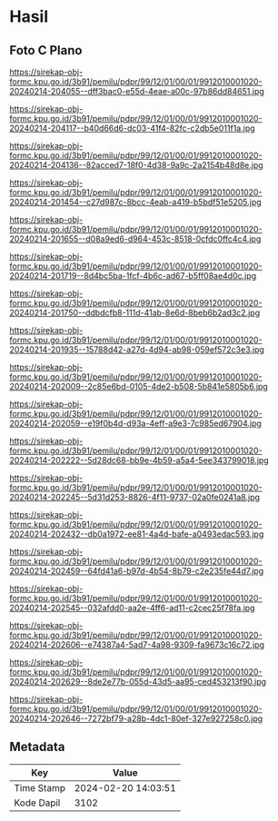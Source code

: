 # Hasil

## Foto C Plano

https://sirekap-obj-formc.kpu.go.id/3b91/pemilu/pdpr/99/12/01/00/01/9912010001020-20240214-204055--dff3bac0-e55d-4eae-a00c-97b86dd84651.jpg

https://sirekap-obj-formc.kpu.go.id/3b91/pemilu/pdpr/99/12/01/00/01/9912010001020-20240214-204117--b40d66d6-dc03-41f4-82fc-c2db5e011f1a.jpg

https://sirekap-obj-formc.kpu.go.id/3b91/pemilu/pdpr/99/12/01/00/01/9912010001020-20240214-204136--82acced7-18f0-4d38-9a9c-2a2154b48d8e.jpg

https://sirekap-obj-formc.kpu.go.id/3b91/pemilu/pdpr/99/12/01/00/01/9912010001020-20240214-201454--c27d987c-8bcc-4eab-a419-b5bdf51e5205.jpg

https://sirekap-obj-formc.kpu.go.id/3b91/pemilu/pdpr/99/12/01/00/01/9912010001020-20240214-201655--d08a9ed6-d964-453c-8518-0cfdc0ffc4c4.jpg

https://sirekap-obj-formc.kpu.go.id/3b91/pemilu/pdpr/99/12/01/00/01/9912010001020-20240214-201719--8d4bc5ba-1fcf-4b6c-ad67-b5ff08ae4d0c.jpg

https://sirekap-obj-formc.kpu.go.id/3b91/pemilu/pdpr/99/12/01/00/01/9912010001020-20240214-201750--ddbdcfb8-111d-41ab-8e6d-8beb6b2ad3c2.jpg

https://sirekap-obj-formc.kpu.go.id/3b91/pemilu/pdpr/99/12/01/00/01/9912010001020-20240214-201935--15788d42-a27d-4d94-ab98-059ef572c3e3.jpg

https://sirekap-obj-formc.kpu.go.id/3b91/pemilu/pdpr/99/12/01/00/01/9912010001020-20240214-202009--2c85e6bd-0105-4de2-b508-5b841e5805b6.jpg

https://sirekap-obj-formc.kpu.go.id/3b91/pemilu/pdpr/99/12/01/00/01/9912010001020-20240214-202059--e19f0b4d-d93a-4eff-a9e3-7c985ed67904.jpg

https://sirekap-obj-formc.kpu.go.id/3b91/pemilu/pdpr/99/12/01/00/01/9912010001020-20240214-202222--5d28dc68-bb9e-4b59-a5a4-5ee343799018.jpg

https://sirekap-obj-formc.kpu.go.id/3b91/pemilu/pdpr/99/12/01/00/01/9912010001020-20240214-202245--5d31d253-8826-4f11-9737-02a0fe0241a8.jpg

https://sirekap-obj-formc.kpu.go.id/3b91/pemilu/pdpr/99/12/01/00/01/9912010001020-20240214-202432--db0a1972-ee81-4a4d-bafe-a0493edac593.jpg

https://sirekap-obj-formc.kpu.go.id/3b91/pemilu/pdpr/99/12/01/00/01/9912010001020-20240214-202459--64fd41a6-b97d-4b54-8b79-c2e235fe44d7.jpg

https://sirekap-obj-formc.kpu.go.id/3b91/pemilu/pdpr/99/12/01/00/01/9912010001020-20240214-202545--032afdd0-aa2e-4ff6-ad11-c2cec25f78fa.jpg

https://sirekap-obj-formc.kpu.go.id/3b91/pemilu/pdpr/99/12/01/00/01/9912010001020-20240214-202606--e74387a4-5ad7-4a98-9309-fa9673c16c72.jpg

https://sirekap-obj-formc.kpu.go.id/3b91/pemilu/pdpr/99/12/01/00/01/9912010001020-20240214-202629--8de2e77b-055d-43d5-aa95-ced453213f90.jpg

https://sirekap-obj-formc.kpu.go.id/3b91/pemilu/pdpr/99/12/01/00/01/9912010001020-20240214-202646--7272bf79-a28b-4dc1-80ef-327e927258c0.jpg


## Metadata

| Key        | Value               |
| ---------- | ------------------- |
| Time Stamp | 2024-02-20 14:03:51 |
| Kode Dapil | 3102                |



